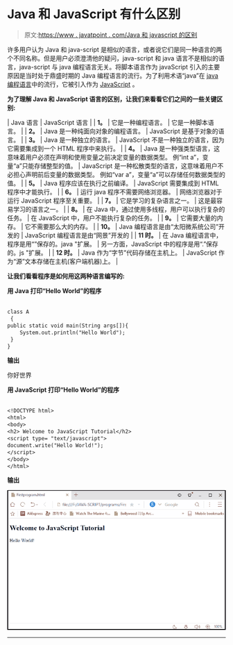 # Java 和 JavaScript 有什么区别

> 原文:[https://www . javatpoint . com/Java 和 javascript 的区别](https://www.javatpoint.com/difference-between-java-and-javascript)

许多用户认为 Java 和 java-script 是相似的语言，或者说它们是同一种语言的两个不同名称。但是用户必须澄清他的疑问，java-script 和 java 语言不是相似的语言，java-script 与 java 编程语言无关。将脚本语言作为 javaScript 引入的主要原因是当时处于鼎盛时期的 Java 编程语言的流行。为了利用术语“java”在 [java 编程语言](https://www.javatpoint.com/java-tutorial)中的流行，它被引入作为 [JavaScript](https://www.javatpoint.com/javascript-tutorial) 。

**为了理解 Java 和 JavaScript 语言的区别，让我们来看看它们之间的一些关键区别:**

| Java 语言 | JavaScript 语言 |
| **1。** | 它是一种编程语言。 | 它是一种脚本语言。 |
| **2。** | Java 是一种纯面向对象的编程语言。 | JavaScript 是基于对象的语言。 |
| **3。** | Java 是一种独立的语言。 | JavaScript 不是一种独立的语言，因为它需要集成到一个 HTML 程序中来执行。 |
| **4。** | Java 是一种强类型语言，这意味着用户必须在声明和使用变量之前决定变量的数据类型。
例“int a”，变量“a”只能存储整型的值。 | JavaScript 是一种松散类型的语言，这意味着用户不必担心声明前后变量的数据类型。
例如“var a”，变量“a”可以存储任何数据类型的值。 |
| **5。** | Java 程序应该在执行之前编译。 | JavaScript 需要集成到 HTML 程序中才能执行。 |
| **6。** | 运行 java 程序不需要网络浏览器。 | 网络浏览器对于运行 JavaScript 程序至关重要。 |
| **7。** | 它是学习的复杂语言之一。 | 这是最容易学习的语言之一。 |
| **8。** | 在 Java 中，通过使用多线程，用户可以执行复杂的任务。 | 在 JavaScript 中，用户不能执行复杂的任务。 |
| **9。** | 它需要大量的内存。 | 它不需要那么大的内存。 |
| **10。** | Java 编程语言是由“太阳微系统公司”开发的 | JavaScript 编程语言是由“网景”开发的 |
| **11 时。** | 在 Java 编程语言中，程序是用“”保存的。java "扩展。 | 另一方面，JavaScript 中的程序是用“.”保存的。js "扩展。 |
| **12 时。** | Java 作为“字节”代码存储在主机上。 | JavaScript 作为“源”文本存储在主机(客户端机器)上。 |

**让我们看看程序是如何用这两种语言编写的:**

**用 Java 打印“Hello World”的程序**

```

class A
 { 
public static void main(String args[]){ 
    System.out.println("Hello World"); 
 } 
}

```

**输出**

你好世界

**用 JavaScript 打印“Hello World”的程序**

```

<!DOCTYPE html>
<html>
<body>
<h2> Welcome to JavaScript Tutorial</h2>
<script type= "text/javascript">
document.write("Hello World!");  
</script>
</body>
</html>

```

**输出**

![difference between Java and JavaScript](img/ca75e4e81d50b3be179939c65496684a.png)

* * *